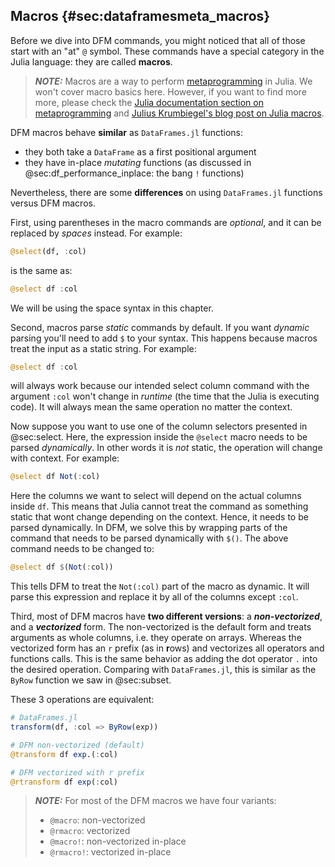 ## Macros {#sec:dataframesmeta_macros}

Before we dive into DFM commands,
you might noticed that all of those start with an "at" `@` symbol.
These commands have a special category in the Julia language:
they are called **macros**.

> **_NOTE:_**
> Macros are a way to perform [metaprogramming](https://en.wikipedia.org/wiki/Metaprogramming) in Julia.
> We won't cover macro basics here.
> However, if you want to find more more,
> please check the [Julia documentation section on metaprogramming](https://docs.julialang.org/en/v1/manual/metaprogramming/)
> and [Julius Krumbiegel's blog post on Julia macros](https://jkrumbiegel.com/pages/2021-06-07-macros-for-beginners/).

DFM macros behave **similar** as `DataFrames.jl` functions:

- they both take a `DataFrame` as a first positional argument
- they have in-place _mutating_ functions
  (as discussed in @sec:df_performance_inplace: the bang `!` functions)

Nevertheless, there are some **differences** on using `DataFrames.jl` functions versus DFM macros.

First, using parentheses in the macro commands are _optional_, and it can be replaced by _spaces_ instead.
For example:

```julia
@select(df, :col)
```

is the same as:

```julia
@select df :col
```

We will be using the space syntax in this chapter.

Second, macros parse _static_ commands by default.
If you want _dynamic_ parsing you'll need to add `$` to your syntax.
This happens because macros treat the input as a static string.
For example:

```julia
@select df :col
```

will always work because our intended select column command with the argument `:col` won't change in _runtime_
(the time that the Julia is executing code).
It will always mean the same operation no matter the context.

Now suppose you want to use one of the column selectors presented in @sec:select.
Here, the expression inside the `@select` macro needs to be parsed _dynamically_.
In other words it is _not_ static,
the operation will change with context.
For example:

```julia
@select df Not(:col)
```

Here the columns we want to select will depend on the actual columns inside `df`.
This means that Julia cannot treat the command as something static that wont change depending on the context.
Hence, it needs to be parsed dynamically.
In DFM, we solve this by wrapping parts of the command that needs to be parsed dynamically with `$()`.
The above command needs to be changed to:

```julia
@select df $(Not(:col))
```

This tells DFM to treat the `Not(:col)` part of the macro as dynamic.
It will parse this expression and replace it by all of the columns except `:col`.

Third, most of DFM macros have **two different versions**:
a **_non-vectorized_**, and a **_vectorized_** form.
The non-vectorized is the default form and treats arguments as whole columns, i.e. they operate on arrays.
Whereas the vectorized form has an `r` prefix
(as in **r**ows) and vectorizes all operators and functions calls.
This is the same behavior as adding the dot operator `.` into the desired operation.
Comparing with `DataFrames.jl`,
this is similar as the `ByRow` function we saw in @sec:subset.

These 3 operations are equivalent:

```julia
# DataFrames.jl
transform(df, :col => ByRow(exp))
```

```julia
# DFM non-vectorized (default)
@transform df exp.(:col)
```

```julia
# DFM vectorized with r prefix
@rtransform df exp(:col)
```

> **_NOTE:_**
> For most of the DFM macros we have four variants:
>
> - `@macro`: non-vectorized
> - `@rmacro`: vectorized
> - `@macro!`: non-vectorized in-place
> - `@rmacro!`: vectorized in-place
